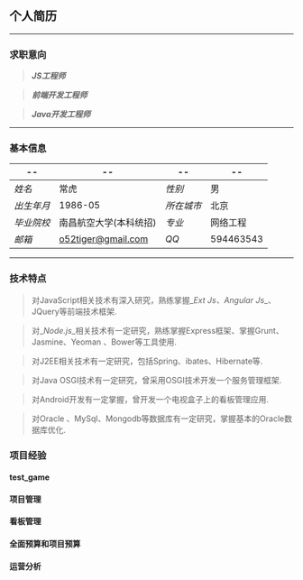 
## 个人简历

***

### 求职意向
> _**JS工程师**_

> _**前端开发工程师**_

> _**Java开发工程师**_

***

### 基本信息

|  --            |  --                   | --           | --          |
|----------------|-----------------------|--------------|-------------|
|_*姓名*_        |常虎                   |_*性别*_      |男           |
|_*出生年月*_    |1986-05                |_*所在城市*_  |北京         |
|_*毕业院校*_    |南昌航空大学(本科统招) |_*专业*_      |网络工程     |
|_*邮箱*_        |o52tiger@gmail.com     |_*QQ*_        |594463543    |

***

### 技术特点

> 对JavaScript相关技术有深入研究，熟练掌握_*Ext Js*_、_*Angular Js*_、JQuery等前端技术框架.

> 对_*Node.js*_相关技术有一定研究，熟练掌握Express框架、掌握Grunt、Jasmine、Yeoman 、Bower等工具使用.

> 对J2EE相关技术有一定研究，包括Spring、ibates、Hibernate等.

> 对Java OSGI技术有一定研究，曾采用OSGI技术开发一个服务管理框架.

> 对Android开发有一定掌握，曾开发一个电视盒子上的看板管理应用.

> 对Oracle 、MySql、Mongodb等数据库有一定研究，掌握基本的Oracle数据库优化.


### 项目经验

#### test_game

#### 项目管理

#### 看板管理

#### 全面预算和项目预算

#### 运营分析


